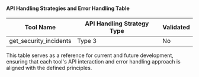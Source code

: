 #### API Handling Strategies and Error Handling Table
| Tool Name                       | API Handling Strategy Type                          | Validated |
|---------------------------------|----------------------------------------------------|-----------|
| get_security_incidents          | Type 3 | No        |

This table serves as a reference for current and future development, ensuring that each tool's API interaction and error handling approach is aligned with the defined principles.
